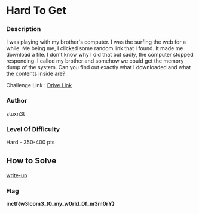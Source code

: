 # Hard To Get

### Description

I was playing with my brother's computer. I was the surfing the web for a while. Me being me, I clicked some random link that I found. It made me download a file. I don't know why I did that but sadly, the computer stopped responding. I called my brother and somehow we could get the memory dump of the system. Can you find out exactly what I downloaded and what the contents inside are? 

Challenge Link : [Drive Link](https://drive.google.com/file/d/1F5JkeHiB7kBZHbU8yD7c4J12kNtpPnkl/view?usp=sharing)

### Author

stuxn3t

### Level Of Difficulty

Hard - 350-400 pts

## How to Solve 

[write-up](https://volatilevirus.home.blog/2018/12/07/inctf-quals-2018-hard-to-get-writeup/)

### Flag

**inctf{w3lcom3_t0_my_w0rld_0f_m3m0rY}**


